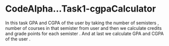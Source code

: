 # CodeAlpha...Task1-cgpaCalculator
In this task GPA and CGPA of the user by taking the number of semisters , number of courses in that semister from user  and then we calculate credits and grade points for each semister . And at last we calculate GPA and CGPA of the user .
